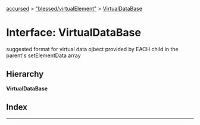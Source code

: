 [accursed](../README.md) > ["blessed/virtualElement"](../modules/_blessed_virtualelement_.md) > [VirtualDataBase](../interfaces/_blessed_virtualelement_.virtualdatabase.md)

# Interface: VirtualDataBase

suggested format for virtual data ojbect provided by EACH child in the parent's setElementData array

## Hierarchy

**VirtualDataBase**

## Index

---


